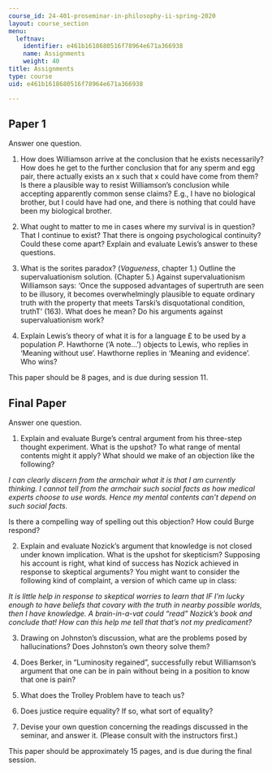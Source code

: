 ```yaml
---
course_id: 24-401-proseminar-in-philosophy-ii-spring-2020
layout: course_section
menu:
  leftnav:
    identifier: e461b1618680516f78964e671a366938
    name: Assignments
    weight: 40
title: Assignments
type: course
uid: e461b1618680516f78964e671a366938

---
```


Paper 1
-------

Answer one question. 

1) How does Williamson arrive at the conclusion that he exists necessarily? How does he get to the further conclusion that for any sperm and egg pair, there actually exists an x such that x could have come from them? Is there a plausible way to resist Williamson’s conclusion while accepting apparently common sense claims? E.g., I have no biological brother, but I could have had one, and there is nothing that could have been my biological brother.

2) What ought to matter to me in cases where my survival is in question? That I continue to exist? That there is ongoing psychological continuity? Could these come apart? Explain and evaluate Lewis’s answer to these questions.

3) What is the sorites paradox? (_Vagueness_, chapter 1.) Outline the supervaluationism solution. (Chapter 5.) Against supervaluationism Williamson says: ‘Once the supposed advantages of supertruth are seen to be illusory, it becomes overwhelmingly plausible to equate ordinary truth with the property that meets Tarski’s disquotational condition, truthT’ (163). What does he mean? Do his arguments against supervaluationism work?

4) Explain Lewis’s theory of what it is for a language £ to be used by a population _P_. Hawthorne (‘A note...’) objects to Lewis, who replies in ‘Meaning without use’. Hawthorne replies in ‘Meaning and evidence’. Who wins?

This paper should be 8 pages, and is due during session 11.

Final Paper
-----------

Answer one question.

1) Explain and evaluate Burge’s central argument from his three-step thought experiment. What is the upshot? To what range of mental contents might it apply? What should we make of an objection like the following?

_I can clearly discern from the armchair what it is that I am currently thinking. I cannot tell from the armchair such social facts as how medical experts choose to use words. Hence my mental contents can’t depend on such social facts._

Is there a compelling way of spelling out this objection? How could Burge respond?

2) Explain and evaluate Nozick’s argument that knowledge is not closed under known implication. What is the upshot for skepticism? Supposing his account is right, what kind of success has Nozick achieved in response to skeptical arguments? You might want to consider the following kind of complaint, a version of which came up in class:

_It is little help in response to skeptical worries to learn that IF I’m lucky enough to have beliefs that covary with the truth in nearby possible worlds, then I have knowledge. A brain-in-a-vat could “read” Nozick’s book and conclude that! How can this help me tell that that’s not my predicament?_

3) Drawing on Johnston’s discussion, what are the problems posed by hallucinations? Does Johnston’s own theory solve them?

4) Does Berker, in “Luminosity regained”, successfully rebut Williamson’s argument that one can be in pain without being in a position to know that one is pain?

5) What does the Trolley Problem have to teach us?

6) Does justice require equality? If so, what sort of equality?

7) Devise your own question concerning the readings discussed in the seminar, and answer it. (Please consult with the instructors first.)

This paper should be approximately 15 pages, and is due during the final session.